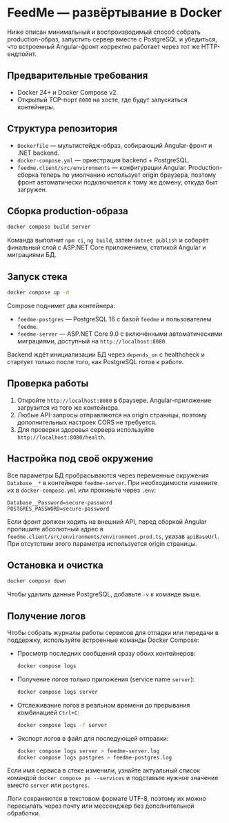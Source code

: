 # FeedMe — развёртывание в Docker

Ниже описан минимальный и воспроизводимый способ собрать production-образ,
запустить сервер вместе с PostgreSQL и убедиться, что встроенный Angular-фронт
корректно работает через тот же HTTP-ендпойнт.

## Предварительные требования

* Docker 24+ и Docker Compose v2.
* Открытый TCP-порт `8080` на хосте, где будут запускаться контейнеры.

## Структура репозитория

* `Dockerfile` — мультистейдж-образ, собирающий Angular-фронт и .NET backend.
* `docker-compose.yml` — оркестрация backend + PostgreSQL.
* `feedme.client/src/environments` — конфигурации Angular. Production-сборка
  теперь по умолчанию использует origin браузера, поэтому фронт автоматически
  подключается к тому же домену, откуда был загружен.

## Сборка production-образа

```bash
docker compose build server
```

Команда выполнит `npm ci`, `ng build`, затем `dotnet publish` и соберёт финальный
слой с ASP.NET Core приложением, статикой Angular и миграциями БД.

## Запуск стека

```bash
docker compose up -d
```

Compose поднимет два контейнера:

* `feedme-postgres` — PostgreSQL 16 с базой `feedme` и пользователем `feedme`.
* `feedme-server` — ASP.NET Core 9.0 с включёнными автоматическими миграциями,
  доступный на `http://localhost:8080`.

Backend ждёт инициализации БД через `depends_on` с healthcheck и стартует только
после того, как PostgreSQL готов к работе.

## Проверка работы

1. Откройте `http://localhost:8080` в браузере. Angular-приложение загрузится
   из того же контейнера.
2. Любые API-запросы отправляются на origin страницы, поэтому дополнительных
   настроек CORS не требуется.
3. Для проверки здоровья сервера используйте `http://localhost:8080/health`.

## Настройка под своё окружение

Все параметры БД пробрасываются через переменные окружения `Database__*` в
контейнере `feedme-server`. При необходимости измените их в `docker-compose.yml`
или прокиньте через `.env`:

```env
Database__Password=secure-password
POSTGRES_PASSWORD=secure-password
```

Если фронт должен ходить на внешний API, перед сборкой Angular пропишите
абсолютный адрес в `feedme.client/src/environments/environment.prod.ts`,
указав `apiBaseUrl`. При отсутствии этого параметра используется origin
страницы.

## Остановка и очистка

```bash
docker compose down
```

Чтобы удалить данные PostgreSQL, добавьте `-v` к команде выше.

## Получение логов

Чтобы собрать журналы работы сервисов для отладки или передачи в поддержку,
используйте встроенные команды Docker Compose:

* Просмотр последних сообщений сразу обоих контейнеров:

  ```bash
  docker compose logs
  ```

* Получение логов только приложения (service name `server`):

  ```bash
  docker compose logs server
  ```

* Отслеживание логов в реальном времени до прерывания комбинацией `Ctrl+C`:

  ```bash
  docker compose logs -f server
  ```

* Экспорт логов в файл для последующей отправки:

  ```bash
  docker compose logs server > feedme-server.log
  docker compose logs postgres > feedme-postgres.log
  ```

Если имя сервиса в стеке изменили, узнайте актуальный список командой
`docker compose ps --services` и подставьте нужное значение вместо `server` или
`postgres`.

Логи сохраняются в текстовом формате UTF-8, поэтому их можно пересылать через
почту или мессенджер без дополнительной обработки.

